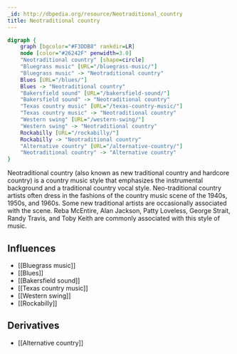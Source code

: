 ```yaml
---
_id: http://dbpedia.org/resource/Neotraditional_country
title: Neotraditional country
---
```


```dot
digraph {
	graph [bgcolor="#F3DDB8" rankdir=LR]
	node [color="#26242F" penwidth=3.0]
	"Neotraditional country" [shape=circle]
	"Bluegrass music" [URL="/bluegrass-music/"]
	"Bluegrass music" -> "Neotraditional country"
	Blues [URL="/blues/"]
	Blues -> "Neotraditional country"
	"Bakersfield sound" [URL="/bakersfield-sound/"]
	"Bakersfield sound" -> "Neotraditional country"
	"Texas country music" [URL="/texas-country-music/"]
	"Texas country music" -> "Neotraditional country"
	"Western swing" [URL="/western-swing/"]
	"Western swing" -> "Neotraditional country"
	Rockabilly [URL="/rockabilly/"]
	Rockabilly -> "Neotraditional country"
	"Alternative country" [URL="/alternative-country/"]
	"Neotraditional country" -> "Alternative country"
}
```

Neotraditional country (also known as new traditional country and hardcore country) is a country music style that emphasizes the instrumental background and a traditional country vocal style. Neo-traditional country artists often dress in the fashions of the country music scene of the 1940s, 1950s, and 1960s. Some new traditional artists are occasionally associated with the scene. Reba McEntire, Alan Jackson, Patty Loveless, George Strait, Randy Travis, and Toby Keith are commonly associated with this style of music.

## Influences

- [[Bluegrass music]]
- [[Blues]]
- [[Bakersfield sound]]
- [[Texas country music]]
- [[Western swing]]
- [[Rockabilly]]

## Derivatives

- [[Alternative country]]
